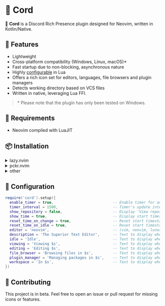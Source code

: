 # 🧩 Cord

🚀 **Cord** is a Discord Rich Presence plugin designed for Neovim, written in Kotlin/Native.

## 💎 Features
- Lightweight
- Cross-platform compatibility (Windows, Linux, macOS)*
- Fast startup due to non-blocking, asynchronous nature
- Highly [configurable](https://github.com/reblast/cord.nvim#configuration) in Lua
- Offers a rich icon set for editors, languages, file browsers and plugin managers
- Detects working directory based on VCS files
- Written in native, leveraging Lua FFI.

> \* Please note that the plugin has only been tested on Windows.

## 🔌 Requirements
- Neovim compiled with LuaJIT

## 📦 Installation
<details>
  <summary>lazy.nvim</summary>

  ```lua
  {
    'reblast/cord.nvim',
    build = './gradlew linkReleaseSharedNative --no-daemon --no-build-cache'
  }
  ```
</details>

<details>
  <summary>pckr.nvim</summary>

  ```lua
  {
    'reblast/cord.nvim',
    run = './gradlew linkReleaseSharedNative --no-daemon --no-build-cache'
  }
  ```
</details>

<details>
  <summary>other</summary>
  <p>Same steps apply to other plugin managers. Just make sure to add/run this build command:</p>

  ```sh
  ./gradlew linkReleaseSharedNative --no-daemon --no-build-cache
  ```
</details>

## 🔧 Configuration
```lua
require('cord').setup({
  enable_timer = true,                           -- Enable timer for automatic presence updates
  timer_interval = 1500,                         -- Timer's update interval in milliseconds (min 500)
  show_repository = false,                       -- Display 'View repository' button linked to repository url, if any
  show_time = true,                              -- Display start timestamp
  reset_time_on_change = true,                   -- Reset start timestamp on presence change
  reset_time_on_idle = true,                     -- Reset start timestamp on idle
  editor = 'neovim',                             -- (vim, neovim, lunarvim, nvchad or your application's client id)
  description = 'The Superior Text Editor',      -- Text to display when hovering over the editor's image
  idle = 'Idle',                                 -- Text to display when idle (empty string to disable)
  viewing = 'Viewing $s',                        -- Text to display when viewing a readonly file
  editing = 'Editing $s',                        -- Text to display when editing a file
  file_browser = 'Browsing files in $s',         -- Text to display when browsing files
  plugin_manager = 'Managing packages in $s',    -- Text to display when managing plugins
  workspace = 'In $s',                           -- Text to display when in a workspace (empty string to disable)
})
```

## 🌱 Contributing
This project is in beta. Feel free to open an issue or pull request for missing icons or features.